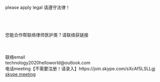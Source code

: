 <br>
<br>
<!-- <meta http-equiv="refresh" content="3;url=http://localhost:8080/testweb/index.jsp" />--><br>  
please apply legal 请遵守法律！<br>
<br>
<br>
<br>
<br>
您能合作帮联络律师医护类？请联络获链接<br>
<br>
<br>
<br>
联络email<br>technology2020helloworld@outlook.com<br>
电话meeting【不需要注册！请录入】https://join.skype.com/sXcAf5LSLLgj<br>
<a href="https://join.skype.com/sXcAf5LSLLgj">skype meeting</a><br>
<br>
<br>
<br>
<br>

